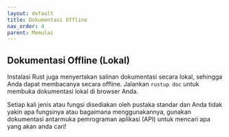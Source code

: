 ```yaml
---
layout: default
title: Dokumentasi Offline
nav_order: 4
parent: Memulai
---
```


## Dokumentasi Offline (Lokal)
Instalasi Rust juga menyertakan salinan dokumentasi secara lokal, sehingga Anda dapat membacanya secara offline. Jalankan ```rustup doc``` untuk membuka dokumentasi lokal di browser Anda.

Setiap kali jenis atau fungsi disediakan oleh pustaka standar dan Anda tidak yakin apa fungsinya atau bagaimana menggunakannya, gunakan dokumentasi antarmuka pemrograman aplikasi (API) untuk mencari apa yang akan anda cari!